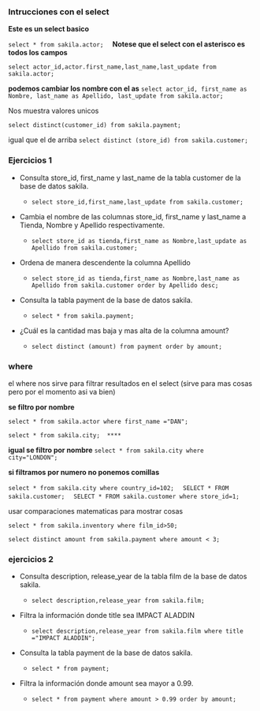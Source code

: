 ### Intrucciones con el select

**Este es un select basico**

`select * from sakila.actor;  `
**Notese que el select con el asterisco es todos los campos**

`select actor_id,actor.first_name,last_name,last_update from sakila.actor;  `

**podemos cambiar los nombre con el as**
`select actor_id, first_name as Nombre, last_name as Apellido, last_update from sakila.actor;`

Nos muestra valores unicos

`select distinct(customer_id) from sakila.payment;  `

igual que el de arriba
`select distinct (store_id) from sakila.customer;`

### Ejercicios 1

- Consulta store_id, first_name y last_name de la tabla customer de la base de datos sakila.
  
  - `select store_id,first_name,last_update from sakila.customer;`

- Cambia el nombre de las columnas store_id, first_name y last_name a Tienda, Nombre y Apellido respectivamente.
  
  - `select store_id as tienda,first_name as Nombre,last_update as Apellido from sakila.customer;`

- Ordena de manera descendente la columna Apellido
  
  - `select store_id as tienda,first_name as Nombre,last_name as Apellido from sakila.customer order by Apellido desc;`

- Consulta la tabla payment de la base de datos sakila.
  
  - `select * from sakila.payment;`

- ¿Cuál es la cantidad mas baja y mas alta de la columna amount?
  
  - `select distinct (amount) from payment order by amount;`

### where

el where nos sirve para filtrar resultados en el select (sirve para mas cosas pero por el momento asi va bien)

**se filtro por nombre**

`select * from sakila.actor where first_name ="DAN";  `

`select * from sakila.city;  ****`

**igual se filtro por nombre**
`select * from sakila.city where city="LONDON";`

**si filtramos por numero no ponemos comillas**

`select * from sakila.city where country_id=102;  `
`SELECT * FROM sakila.customer;  `
`SELECT * FROM sakila.customer where store_id=1;`

usar comparaciones matematicas para mostrar cosas

`select * from sakila.inventory where film_id>50;`

`select distinct amount from sakila.payment where amount < 3;`



### ejercicios 2

- Consulta description, release_year de la tabla film de la base de datos sakila.
  
  - `select description,release_year from sakila.film;`

- Filtra la información donde title sea IMPACT ALADDIN
  
  - `select description,release_year from sakila.film where title ="IMPACT ALADDIN";`

- Consulta la tabla payment de la base de datos sakila.
  
  - `select * from payment;`

- Filtra la información donde amount sea mayor a 0.99.
  
  - `select * from payment where amount > 0.99 order by amount;`


























